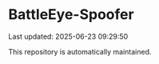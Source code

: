 # BattleEye-Spoofer

Last updated: 2025-06-23 09:29:50

This repository is automatically maintained.
